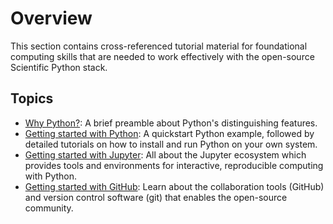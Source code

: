 # Overview

This section contains cross-referenced tutorial material for foundational computing skills that are needed to work effectively with the open-source Scientific Python stack.

## Topics

- [Why Python?](why-python): A brief preamble about Python's distinguishing features.
- [Getting started with Python](getting-started-python): A quickstart Python example, followed by detailed tutorials on how to install and run Python on your own system.
- [Getting started with Jupyter](getting-started-jupyter): All about the Jupyter ecosystem which provides tools and environments for interactive, reproducible computing with Python.
- [Getting started with GitHub](getting-started-github): Learn about the collaboration tools (GitHub) and version control software (git) that enables the open-source community.
